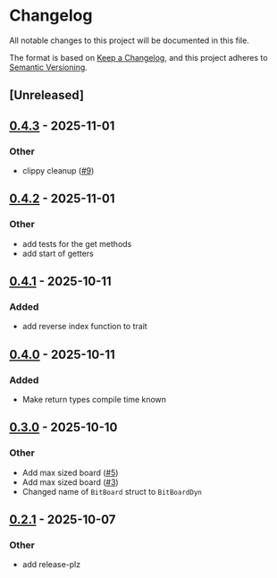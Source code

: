 # Changelog

All notable changes to this project will be documented in this file.

The format is based on [Keep a Changelog](https://keepachangelog.com/en/1.0.0/),
and this project adheres to [Semantic Versioning](https://semver.org/spec/v2.0.0.html).

## [Unreleased]

## [0.4.3](https://github.com/natemcintosh/bit-board/compare/v0.4.2...v0.4.3) - 2025-11-01

### Other

- clippy cleanup ([#9](https://github.com/natemcintosh/bit-board/pull/9))

## [0.4.2](https://github.com/natemcintosh/bit-board/compare/v0.4.1...v0.4.2) - 2025-11-01

### Other

- add tests for the get methods
- add start of getters

## [0.4.1](https://github.com/natemcintosh/bit-board/compare/v0.4.0...v0.4.1) - 2025-10-11

### Added

- add reverse index function to trait

## [0.4.0](https://github.com/natemcintosh/bit-board/compare/v0.3.0...v0.4.0) - 2025-10-11

### Added

- Make return types compile time known

## [0.3.0](https://github.com/natemcintosh/bit-board/compare/v0.2.1...v0.3.0) - 2025-10-10

### Other

- Add max sized board ([#5](https://github.com/natemcintosh/bit-board/pull/5))
- Add max sized board ([#3](https://github.com/natemcintosh/bit-board/pull/3))
- Changed name of `BitBoard` struct to `BitBoardDyn`

## [0.2.1](https://github.com/natemcintosh/bit-board/compare/v0.2.0...v0.2.1) - 2025-10-07

### Other

- add release-plz
